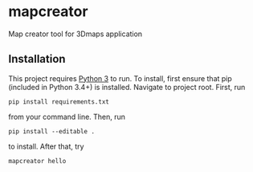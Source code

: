 # mapcreator
Map creator tool for 3Dmaps application

## Installation
This project requires [Python 3](https://www.python.org/downloads/) to run.
To install, first ensure that pip (included in Python 3.4+) is installed. Navigate to project root. First, run
```
pip install requirements.txt
```
from your command line. Then, run
```
pip install --editable .
```
to install. After that, try
```
mapcreator hello
```
